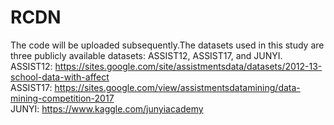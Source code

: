 # RCDN
The code will be uploaded subsequently.The datasets used in this study are three publicly available datasets: ASSIST12, ASSIST17, and JUNYI.  
ASSIST12: https://sites.google.com/site/assistmentsdata/datasets/2012-13-school-data-with-affect  
ASSIST17: https://sites.google.com/view/assistmentsdatamining/data-mining-competition-2017  
JUNYI: https://www.kaggle.com/junyiacademy  

